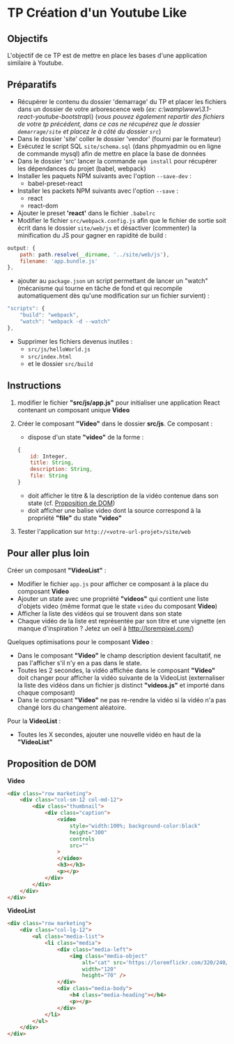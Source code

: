 # TP Création d'un Youtube Like

## Objectifs

L'objectif de ce TP est de mettre en place les bases d'une application similaire à Youtube.

## Préparatifs
- Récupérer le contenu du dossier 'demarrage' du TP et placer les fichiers dans un dossier de votre arborescence web (*ex: c:\wamp\www\3.1-react-youtube-bootstrap\\*) (*vous pouvez également repartir des fichiers de votre tp précédent, dans ce cas ne récupérez que le dossier `demarrage/site` et placez le à côté du dossier `src`*)
- Dans le dossier 'site' coller le dossier 'vendor' (fourni par le formateur)
- Exécutez le script SQL `site/schema.sql` (dans phpmyadmin ou en ligne de commande mysql) afin de mettre en place la base de données
- Dans le dossier 'src' lancer la commande `npm install` pour récupérer les dépendances du projet (babel, webpack)
- Installer les paquets NPM suivants avec l'option `--save-dev` :
    + babel-preset-react
- Installer les packets NPM suivants avec l'option `--save` :
    + react
    + react-dom
- Ajouter le preset **'react'** dans le fichier `.babelrc`
- Modifier le fichier `src/webpack.config.js` afin que le fichier de sortie soit écrit dans le dossier `site/web/js` et désactiver (commenter) la minification du JS pour gagner en rapidité de build :
```js
output: {
	path: path.resolve(__dirname, '../site/web/js'),
	filename: 'app.bundle.js'
},
```
- ajouter au `package.json` un script permettant de lancer un "watch" (mécanisme qui tourne en tâche de fond et qui recompile automatiquement dès qu'une modification sur un fichier survient) :
```js
"scripts": {
	"build": "webpack",
	"watch": "webpack -d --watch"
},
```
- Supprimer les fichiers devenus inutiles :
	+ `src/js/helloWorld.js`
	+ `src/index.html`
	+ et le dossier `src/build`

## Instructions
1. modifier le fichier **"src/js/app.js"** pour initialiser une application React contenant un composant unique **Video**
2. Créer le composant **"Video"** dans le dossier **src/js**. Ce composant :
    + dispose d'un state **"video"** de la forme :
	```js
	{
		id: Integer,
		title: String,
		description: String,
		file: String
	}
	```
    + doit afficher le titre & la description de la vidéo contenue dans son state (cf. [Proposition de DOM](#proposition-de-dom))
    + doit afficher une balise video dont la source correspond à la propriété **"file"** du state **"video"**

3. Tester l'application sur `http://<votre-url-projet>/site/web`



## Pour aller plus loin
Créer un composant **"VideoList"** :
- Modifier le fichier `app.js` pour afficher ce composant à la place du composant **Video**
- Ajouter un state avec une propriété **"videos"** qui contient une liste d'objets video (même format que le state `video` du composant **Video**)
- Afficher la liste des vidéos qui se trouvent dans son state
- Chaque vidéo de la liste est représentée par son titre et une vignette (en manque d'inspiration ? Jetez un oeil à http://lorempixel.com/)

Quelques optimisations pour le composant **Video** :
- Dans le composant **"Video"** le champ description devient facultatif, ne pas l'afficher s'il n'y en a pas dans le state.
- Toutes les 2 secondes, la vidéo affichée dans le composant **"Video"** doit changer pour afficher la vidéo suivante de la VideoList (externaliser la liste des vidéos dans un fichier js distinct **"videos.js"** et importé dans chaque composant)
- Dans le composant **"Video"** ne pas re-rendre la vidéo si la vidéo n'a pas changé lors du changement aléatoire.

Pour la **VideoList** :
- Toutes les X secondes, ajouter une nouvelle vidéo en haut de la **"VideoList"**

## Proposition de DOM

**Video**
```html
<div class="row marketing">
    <div class="col-sm-12 col-md-12">
        <div class="thumbnail">
            <div class="caption">
                <video
                    style="width:100%; background-color:black"
                    height="300"
                    controls
                    src=""
                >
                </video>
                <h3></h3>
                <p></p>
            </div>
        </div>
    </div>
</div>
```


**VideoList**
```html
<div class="row marketing">
    <div class="col-lg-12">
        <ul class="media-list">
            <li class="media">
                <div class="media-left">
                    <img class="media-object"
                        alt="cat" src='https://loremflickr.com/320/240/cat?r=0.1267489'
                        width="120"
                        height="70" />
                </div>
                <div class="media-body">
                    <h4 class="media-heading"></h4>
                    <p></p>
                </div>
            </li>
        </ul>
    </div>
</div>
```
